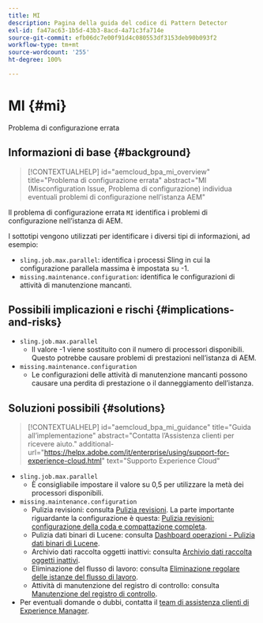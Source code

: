 ```yaml
---
title: MI
description: Pagina della guida del codice di Pattern Detector
exl-id: fa47ac63-1b5d-43b3-8acd-4a71c3fa714e
source-git-commit: efb06dc7e00f91d4c080553df3153deb90b093f2
workflow-type: tm+mt
source-wordcount: '255'
ht-degree: 100%

---
```


# MI {#mi}

Problema di configurazione errata

## Informazioni di base {#background}

>[!CONTEXTUALHELP]
>id="aemcloud_bpa_mi_overview"
>title="Problema di configurazione errata"
>abstract="MI (Misconfiguration Issue, Problema di configurazione) individua eventuali problemi di configurazione nell’istanza AEM"

Il problema di configurazione errata `MI` identifica i problemi di configurazione nell’istanza di AEM.

I sottotipi vengono utilizzati per identificare i diversi tipi di informazioni, ad esempio:

* `sling.job.max.parallel`: identifica i processi Sling in cui la configurazione parallela massima è impostata su -1.
* `missing.maintenance.configuration`: identifica le configurazioni di attività di manutenzione mancanti.

## Possibili implicazioni e rischi {#implications-and-risks}

* `sling.job.max.parallel`
   * Il valore -1 viene sostituito con il numero di processori disponibili. Questo potrebbe causare problemi di prestazioni nell’istanza di AEM.
* `missing.maintenance.configuration`
   * Le configurazioni delle attività di manutenzione mancanti possono causare una perdita di prestazione o il danneggiamento dell’istanza.

## Soluzioni possibili {#solutions}

>[!CONTEXTUALHELP]
>id="aemcloud_bpa_mi_guidance"
>title="Guida all’implementazione"
>abstract="Contatta l’Assistenza clienti per ricevere aiuto."
>additional-url="https://helpx.adobe.com/it/enterprise/using/support-for-experience-cloud.html" text="Supporto Experience Cloud"

* `sling.job.max.parallel`
   * È consigliabile impostare il valore su 0,5 per utilizzare la metà dei processori disponibili.
* `missing.maintenance.configuration`
   * Pulizia revisioni: consulta [Pulizia revisioni](https://experienceleague.adobe.com/docs/experience-manager-65/deploying/deploying/revision-cleanup.html?lang=it). La parte importante riguardante la configurazione è questa: [Pulizia revisioni: configurazione della coda e compattazione completa](https://experienceleague.adobe.com/docs/experience-manager-65/deploying/deploying/revision-cleanup.html?lang=it#how-to-configure-full-and-tail-compaction).
   * Pulizia dati binari di Lucene: consulta [Dashboard operazioni - Pulizia dati binari di Lucene](https://experienceleague.adobe.com/docs/experience-manager-65/administering/operations/operations-dashboard.html?lang=it#lucene-binaries-cleanup).
   * Archivio dati raccolta oggetti inattivi: consulta [Archivio dati raccolta oggetti inattivi](https://experienceleague.adobe.com/docs/experience-manager-65/administering/operations/data-store-garbage-collection.html?lang=it).
   * Eliminazione del flusso di lavoro: consulta [Eliminazione regolare delle istanze del flusso di lavoro](https://experienceleague.adobe.com/docs/experience-manager-65/administering/operations/workflows-administering.html?lang=it#regular-purging-of-workflow-instances).
   * Attività di manutenzione del registro di controllo: consulta [Manutenzione del registro di controllo](https://experienceleague.adobe.com/docs/experience-manager-65/administering/operations/operations-audit-log.html?lang=it).
* Per eventuali domande o dubbi, contatta il [team di assistenza clienti di Experience Manager](https://helpx.adobe.com/it/enterprise/using/support-for-experience-cloud.html).
